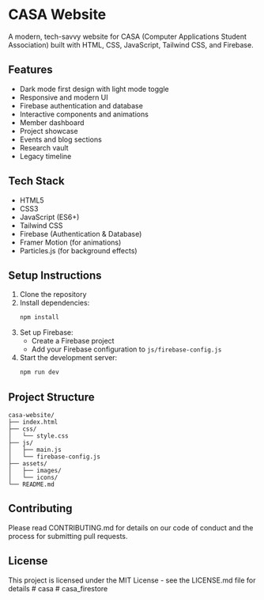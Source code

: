 # CASA Website

A modern, tech-savvy website for CASA (Computer Applications Student Association) built with HTML, CSS, JavaScript, Tailwind CSS, and Firebase.

## Features

- Dark mode first design with light mode toggle
- Responsive and modern UI
- Firebase authentication and database
- Interactive components and animations
- Member dashboard
- Project showcase
- Events and blog sections
- Research vault
- Legacy timeline

## Tech Stack

- HTML5
- CSS3
- JavaScript (ES6+)
- Tailwind CSS
- Firebase (Authentication & Database)
- Framer Motion (for animations)
- Particles.js (for background effects)

## Setup Instructions

1. Clone the repository
2. Install dependencies:
   ```bash
   npm install
   ```
3. Set up Firebase:
   - Create a Firebase project
   - Add your Firebase configuration to `js/firebase-config.js`
4. Start the development server:
   ```bash
   npm run dev
   ```

## Project Structure

```
casa-website/
├── index.html
├── css/
│   └── style.css
├── js/
│   ├── main.js
│   └── firebase-config.js
├── assets/
│   ├── images/
│   └── icons/
└── README.md
```

## Contributing

Please read CONTRIBUTING.md for details on our code of conduct and the process for submitting pull requests.

## License

This project is licensed under the MIT License - see the LICENSE.md file for details #   c a s a  
 #   c a s a _ f i r e s t o r e  
 